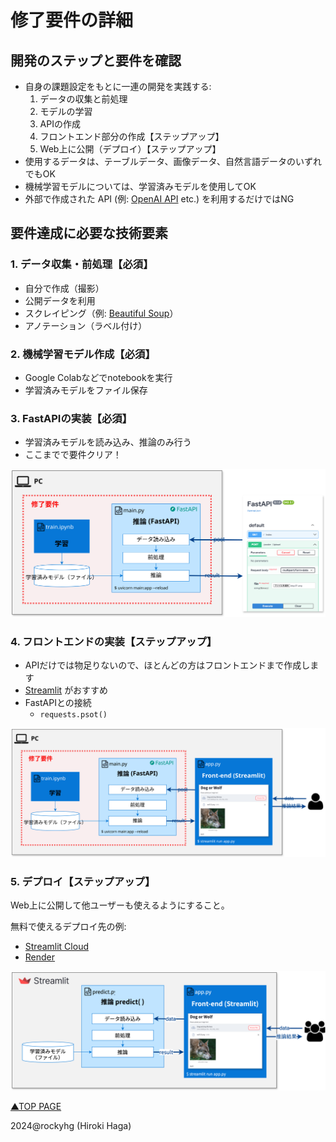 # 修了要件の詳細

## 開発のステップと要件を確認
- 自身の課題設定をもとに一連の開発を実践する:
  1. データの収集と前処理
  2. モデルの学習
  3. APIの作成
  4. フロントエンド部分の作成【ステップアップ】
  5. Web上に公開（デプロイ）【ステップアップ】
- 使用するデータは、テーブルデータ、画像データ、自然言語データのいずれでもOK
- 機械学習モデルについては、学習済みモデルを使用してOK
- 外部で作成された API (例: [OpenAI API](https://openai.com/index/openai-api/) etc.) を利用するだけではNG

## 要件達成に必要な技術要素
### 1. データ収集・前処理【必須】
- 自分で作成（撮影）
- 公開データを利用
- スクレイピング（例: [Beautiful Soup](https://www.crummy.com/software/BeautifulSoup/)）
- アノテーション（ラベル付け）

### 2. 機械学習モデル作成【必須】
- Google Colabなどでnotebookを実行
- 学習済みモデルをファイル保存

### 3. FastAPIの実装【必須】
- 学習済みモデルを読み込み、推論のみ行う
- ここまでで要件クリア！

![01_FastAPI](./images/01_FastAPI.svg)

### 4. フロントエンドの実装【ステップアップ】
- APIだけでは物足りないので、ほとんどの方はフロントエンドまで作成します
- [Streamlit](https://streamlit.io/) がおすすめ
- FastAPIとの接続
  - `requests.psot()`

![02_Streamlit](./images/02_Streamlit.svg)

### 5. デプロイ【ステップアップ】
Web上に公開して他ユーザーも使えるようにすること。

無料で使えるデプロイ先の例:
- [Streamlit Cloud](https://streamlit.io/cloud)
- [Render](https://render.com/)

![03_Deployment](./images/03_Deployment2.svg)

[▲TOP PAGE](./README.md)

2024@rockyhg (Hiroki Haga)
